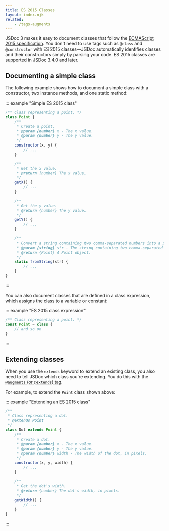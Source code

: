 ```yaml
---
title: ES 2015 Classes
layout: index.njk
related:
    - /tags-augments
---
```


JSDoc 3 makes it easy to document classes that follow the [ECMAScript 2015
specification][es2015-classes]. You don't need to use tags such as `@class` and `@constructor` with
ES 2015 classes—JSDoc automatically identifies classes and their constructors simply by parsing your
code. ES 2015 classes are supported in JSDoc 3.4.0 and later.

[es2015-classes]: https://262.ecma-international.org/6.0/#sec-class-definitions


## Documenting a simple class

The following example shows how to document a simple class with a constructor, two instance methods,
and one static method:

::: example "Simple ES 2015 class"

```js
/** Class representing a point. */
class Point {
    /**
     * Create a point.
     * @param {number} x - The x value.
     * @param {number} y - The y value.
     */
    constructor(x, y) {
        // ...
    }

    /**
     * Get the x value.
     * @return {number} The x value.
     */
    getX() {
        // ...
    }

    /**
     * Get the y value.
     * @return {number} The y value.
     */
    getY() {
        // ...
    }

    /**
     * Convert a string containing two comma-separated numbers into a point.
     * @param {string} str - The string containing two comma-separated numbers.
     * @return {Point} A Point object.
     */
    static fromString(str) {
        // ...
    }
}
```

:::

You can also document classes that are defined in a class expression, which assigns the class to a
variable or constant:

::: example "ES 2015 class expression"

```js
/** Class representing a point. */
const Point = class {
    // and so on
}
```

:::


## Extending classes

When you use the `extends` keyword to extend an existing class, you also need to tell JSDoc which
class you're extending. You do this with the [`@augments` (or `@extends`) tag][augments-tag].

For example, to extend the `Point` class shown above:

::: example "Extending an ES 2015 class"

```js
/**
 * Class representing a dot.
 * @extends Point
 */
class Dot extends Point {
    /**
     * Create a dot.
     * @param {number} x - The x value.
     * @param {number} y - The y value.
     * @param {number} width - The width of the dot, in pixels.
     */
    constructor(x, y, width) {
        // ...
    }

    /**
     * Get the dot's width.
     * @return {number} The dot's width, in pixels.
     */
    getWidth() {
        // ...
    }
}
```

:::

[augments-tag]: /tags-augments
